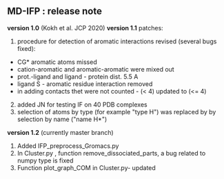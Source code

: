 ##  MD-IFP : release note


__version 1.0__   (Kokh et al. JCP 2020) 
__version 1.1__
   patches:
   1. procedure for detection of aromatic interactions revised (several bugs fixed):
   - CG* aromatic atoms missed 
   - cation-aromatic and aromatic-aromatic were mixed out
   - prot.-ligand and ligand - protein dist. 5.5 A
   - ligand S - aromatic residue interaction removed
   - in adding contacts thet were not counted - (< 4) updated to (<= 4)
   2. added JN for testing IF on 40 PDB complexes  
   3. selection of atoms by type (for example "type H") was replaced by by selection by name ("name H*")
   
__version 1.2__ (currently master branch)
   1. Added IFP_preprocess_Gromacs.py 
   2. In Cluster.py , function remove_dissociated_parts, a bug related to numpy type is fixed
   3. Function plot_graph_COM  in Cluster.py- updated 
